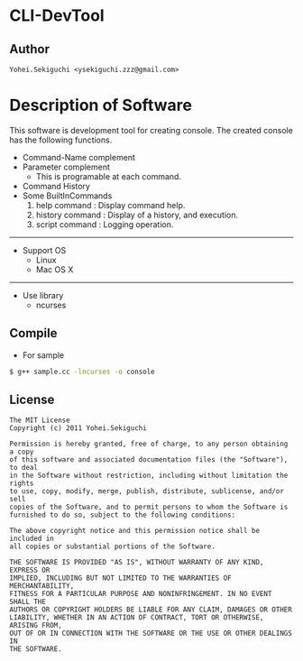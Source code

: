 # CLI-DevTool
## Author
    Yohei.Sekiguchi <ysekiguchi.zzz@gmail.com> 

# Description of Software
This software is development tool for creating console. The created console has the following functions.
 
* Command-Name complement
* Parameter complement
    - This is programable at each command.
* Command History
* Some BuiltInCommands
    1. help command : Display command help.
    2. history command : Display of a history, and execution.
    3. script command : Logging operation.

----

* Support OS
    * Linux
    * Mac OS X

----

* Use library
    * ncurses

## Compile
* For sample

```bash
$ g++ sample.cc -lncurses -o console
```

## License
    The MIT License
    Copyright (c) 2011 Yohei.Sekiguchi

    Permission is hereby granted, free of charge, to any person obtaining a copy
    of this software and associated documentation files (the "Software"), to deal
    in the Software without restriction, including without limitation the rights
    to use, copy, modify, merge, publish, distribute, sublicense, and/or sell
    copies of the Software, and to permit persons to whom the Software is
    furnished to do so, subject to the following conditions:

    The above copyright notice and this permission notice shall be included in
    all copies or substantial portions of the Software.

    THE SOFTWARE IS PROVIDED "AS IS", WITHOUT WARRANTY OF ANY KIND, EXPRESS OR
    IMPLIED, INCLUDING BUT NOT LIMITED TO THE WARRANTIES OF MERCHANTABILITY,
    FITNESS FOR A PARTICULAR PURPOSE AND NONINFRINGEMENT. IN NO EVENT SHALL THE
    AUTHORS OR COPYRIGHT HOLDERS BE LIABLE FOR ANY CLAIM, DAMAGES OR OTHER
    LIABILITY, WHETHER IN AN ACTION OF CONTRACT, TORT OR OTHERWISE, ARISING FROM,
    OUT OF OR IN CONNECTION WITH THE SOFTWARE OR THE USE OR OTHER DEALINGS IN
    THE SOFTWARE.
